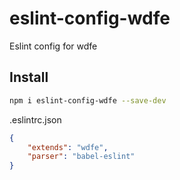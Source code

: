 # eslint-config-wdfe

Eslint config for wdfe

## Install

```bash
npm i eslint-config-wdfe --save-dev
```

.eslintrc.json
```json
{
    "extends": "wdfe",
    "parser": "babel-eslint"
}
```
